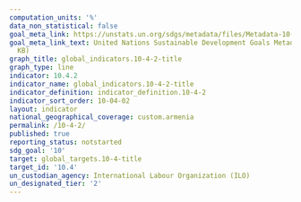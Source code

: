 ```yaml
---
computation_units: '%'
data_non_statistical: false
goal_meta_link: https://unstats.un.org/sdgs/metadata/files/Metadata-10-04-02.pdf
goal_meta_link_text: United Nations Sustainable Development Goals Metadata (PDF 190
  KB)
graph_title: global_indicators.10-4-2-title
graph_type: line
indicator: 10.4.2
indicator_name: global_indicators.10-4-2-title
indicator_definition: indicator_definition.10-4-2
indicator_sort_order: 10-04-02
layout: indicator
national_geographical_coverage: custom.armenia
permalink: /10-4-2/
published: true
reporting_status: notstarted
sdg_goal: '10'
target: global_targets.10-4-title
target_id: '10.4'
un_custodian_agency: International Labour Organization (ILO)
un_designated_tier: '2'
---
```

